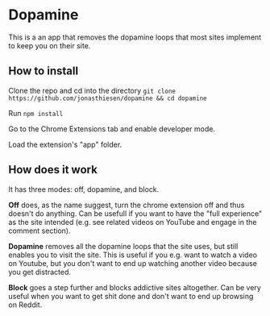 # Dopamine
This is a an app that removes the dopamine loops that most sites implement to keep you on their site.

## How to install
Clone the repo and cd into the directory `git clone https://github.com/jonasthiesen/dopamine && cd dopamine`

Run `npm install`

Go to the Chrome Extensions tab and enable developer mode.

Load the extension's "app" folder.

## How does it work
It has three modes: off, dopamine, and block.

**Off** does, as the name suggest, turn the chrome extension off and thus doesn't do anything. Can be usefull if you want to have the "full experience" as the site intended (e.g. see related videos on YouTube and engage in the comment section).

**Dopamine** removes all the dopamine loops that the site uses, but still enables you to visit the site. This is useful if you e.g. want to watch a video on Youtube, but you don't want to end up watching another video because you get distracted.

**Block** goes a step further and blocks addictive sites altogether. Can be very useful when you want to get shit done and don't want to end up browsing on Reddit.